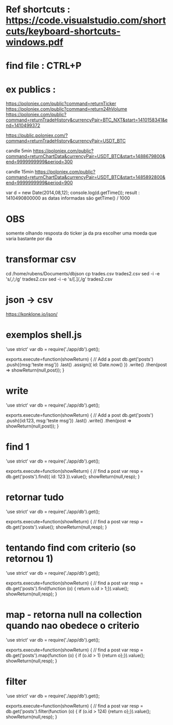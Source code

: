
# Ref shortcuts : https://code.visualstudio.com/shortcuts/keyboard-shortcuts-windows.pdf
# find file : CTRL+P
 
# ex publics : 
https://poloniex.com/public?command=returnTicker
https://poloniex.com/public?command=return24hVolume
https://poloniex.com/public?command=returnTradeHistory&currencyPair=BTC_NXT&start=1410158341&end=1410499372

https://public.poloniex.com/?command=returnTradeHistory&currencyPair=USDT_BTC

candle 5min
https://poloniex.com/public?command=returnChartData&currencyPair=USDT_BTC&start=1488679800&end=9999999999&period=300

candle 15min
https://poloniex.com/public?command=returnChartData&currencyPair=USDT_BTC&start=1485892800&end=9999999999&period=900

var d = new Date(2014,08,12); console.log(d.getTime());
result : 1410490800000
as datas informadas são getTime() / 1000

# OBS
somente olhando resposta do ticker ja da pra escolher uma moeda que varia bastante por dia

# transformar csv
cd /home/rubens/Documents/dbjson
cp trades.csv trades2.csv
sed -i -e 's/,/;/g' trades2.csv 
sed -i -e 's/[.]/,/g' trades2.csv

# json -> csv
https://konklone.io/json/


# exemplos shell.js

'use strict'
var db = require('./app/db').get();

exports.execute=function(showReturn) {
// Add a post
db.get('posts')
    .push({msg:'teste msg'})
    .last()
    .assign({ id: Date.now() })
    .write()
    .then(post => showReturn(null,post));
}

# write
'use strict'
var db = require('./app/db').get();

exports.execute=function(showReturn) {
// Add a post
db.get('posts')
    .push({id:123, msg:'teste msg'})
    .last()
    .write()
    .then(post => showReturn(null,post));
}

# find 1
'use strict'
var db = require('./app/db').get();

exports.execute=function(showReturn) {
// find a post
var resp = db.get('posts').find({ id: 123 }).value();
showReturn(null,resp);
}

# retornar tudo
'use strict'
var db = require('./app/db').get();

exports.execute=function(showReturn) {
// find a post
var resp = db.get('posts').value();
showReturn(null,resp);
}

# tentando find com criterio (so retornou 1)
'use strict'
var db = require('./app/db').get();

exports.execute=function(showReturn) {
// find a post
var resp = db.get('posts').find(function (o) { return o.id > 1;}).value();
showReturn(null,resp);
}

# map - retorna null na collection quando nao obedece o criterio
'use strict'
var db = require('./app/db').get();

exports.execute=function(showReturn) {
// find a post
var resp = db.get('posts').map(function (o) { if (o.id > 1) {return o};}).value();
showReturn(null,resp);
}

# filter
'use strict'
var db = require('./app/db').get();

exports.execute=function(showReturn) {
// find a post
var resp = db.get('posts').filter(function (o) { if (o.id > 124) {return o};}).value();
showReturn(null,resp);
}